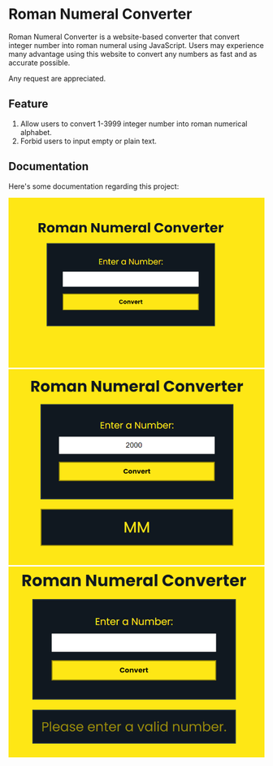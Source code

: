 # Roman Numeral Converter

Roman Numeral Converter is a website-based converter that convert integer number into roman numeral using JavaScript. Users may experience many advantage using this website to convert any numbers as fast and as accurate possible.

Any request are appreciated.

## Feature

1. Allow users to convert 1-3999 integer number into roman numerical alphabet.
2. Forbid users to input empty or plain text.

## Documentation

Here's some documentation regarding this project:

![roman-numeral-converter\assets\img\title.png](https://github.com/raaflahar/roman-numeral-converter/blob/main/assets/img/title.png?raw=true)
![2](https://github.com/raaflahar/roman-numeral-converter/blob/main/assets/img/result.png?raw=true)
![3](https://github.com/raaflahar/roman-numeral-converter/blob/main/assets/img/error.png?raw=true)

